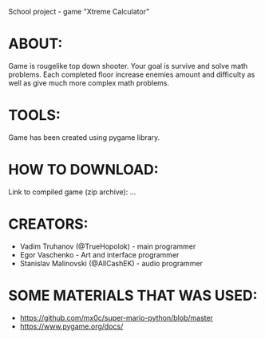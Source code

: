 School project - game "Xtreme Calculator"

# ABOUT: #
Game is rougelike top down shooter. Your goal is survive and solve math problems. Each completed floor increase enemies amount and difficulty as well as give much more complex math problems.

# TOOLS: #
Game has been created using pygame library.

# HOW TO DOWNLOAD: #
Link to compiled game (zip archive): ...

# CREATORS: #
- Vadim Truhanov (@TrueHopolok) - main programmer
- Egor Vaschenko - Art and interface programmer
- Stanislav Malinovski (@AllCashEK)  - audio programmer

# SOME MATERIALS THAT WAS USED: #
- https://github.com/mx0c/super-mario-python/blob/master
- https://www.pygame.org/docs/
